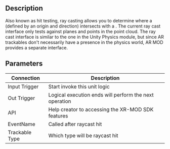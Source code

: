## Description

Also known as hit testing, ray casting allows you to determine where a (defined by an origin and direction) intersects with a . The current ray cast interface only tests against planes and points in the point cloud. The ray cast interface is similar to the one in the Unity Physics module, but since AR trackables don't necessarily have a presence in the physics world, AR MOD provides a separate interface.

## Parameters

| Connection     | Description                                            |
| -------------- | ------------------------------------------------------ |
| Input Trigger  | Start invoke this unit logic                           |
| Out Trigger    | Logical execution ends will perform the next operation |
| API            | Help creator to accessing the XR-MOD SDK features      |
| EventName      | Called after raycast hit                               |
| Trackable Type | Which type will be raycast hit                         |

